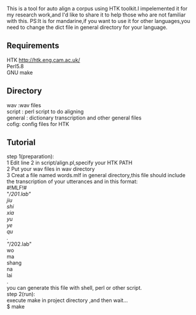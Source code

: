 This is a tool for auto align a corpus using HTK toolkit.I impelemented it for my research work,and I'd like to share it to help those 
who are not familiar with this.
PS:It is for mandarine,if you want to use it for other languages,you need to change the dict file in general directory for your language.




Requirements
--------------------------------------------
HTK  http://htk.eng.cam.ac.uk/  
Perl5.8  
GNU make  



Directory
--------------------------------------------
wav :wav files  
script : perl script to do aligning  
general : dictionary transcription and other general files  
cofig: config files for HTK  


Tutorial
---------------------------------------
 step 1(preparation):  
 1 Edit line 2 in script/align.pl,specify your HTK PATH  
 2 Put your wav files in wav directory  	
 3 Creat a file named words.mlf in general directory,this file should include the transcription of your utterances and in this format:  
	 #!MLF!#  
	"*/201.lab"  
	jiu  
	shi  
	xia  
	yu  
	ye  
	qu  
	.  
	"*/202.lab"  
	wo  
	ma  
	shang  
	na  
	lai  
	.	  
  you can generate this file with shell, perl or other script.  
step 2(run):  
	execute make in project directory ,and then wait...  
	$ make  
                
